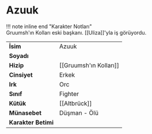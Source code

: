 # Azuuk   
!!! note inline end "Karakter Notları"  
	Gruumsh'ın Kolları eski başkanı. [[Uliza]]'yla iş görüyordu.     
  
|  |  |  
|---|---|  
| **İsim** | Azuuk |  
| **Soyadı** |  |  
| **Hizip** | [[Gruumsh'ın Kolları]] |  
| **Cinsiyet** | Erkek |  
| **Irk** | Orc |  
| **Sınıf** | Fighter |  
| **Kütük** | [[Altbrück]] |  
| **Münasebet** | Düşman - Ölü |  
| **Karakter Betimi** |  |  
  
  
